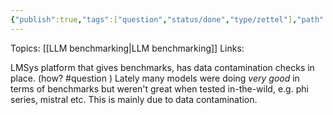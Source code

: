 ```yaml
---
{"publish":true,"tags":["question","status/done","type/zettel"],"path":"2 Zettels/LMSys decontamination.md","permalink":"/2-zettels/lm-sys-decontamination/","PassFrontmatter":true}
---
```



Topics: [[LLM benchmarking\|LLM benchmarking]]
Links:

LMSys platform that gives benchmarks, has data contamination checks in place. (how? #question ) Lately many models were doing _very good_ in terms of benchmarks but weren't great when tested in-the-wild, e.g. phi series, mistral etc. This is mainly due to data contamination.